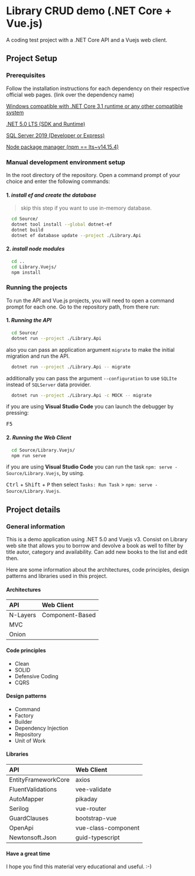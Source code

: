 # Library CRUD demo (.NET Core + Vue.js)

A coding test project with a .NET Core API and a Vuejs web client.

## Project Setup

### Prerequisites

Follow the installation instructions for each dependency on their respective official web pages. (link over the dependency name)

[Windows compatible with .NET Core 3.1 runtime or any other compatible system](https://docs.microsoft.com/en-us/dotnet/core/install/windows?tabs=netcore31)

[.NET 5.0 LTS (SDK and Runtime)](https://dotnet.microsoft.com/download/dotnet/5.0)

[SQL Server 2019 (Developer or Express)](https://www.microsoft.com/en-us/sql-server/sql-server-downloads)

[Node package manager (npm == lts~v14.15.4)](https://nodejs.org/es/download/package-manager/)

### Manual development environment setup

In the root directory of the repository. Open a command prompt of your choice and enter the following commands:

#### 1. _install ef and create the database_

> skip this step if you want to use in-memory database.

```bash
  cd Source/
  dotnet tool install --global dotnet-ef
  dotnet build
  dotnet ef database update --project ./Library.Api
```

#### 2. _install node modules_

```bash
  cd ..
  cd Library.Vuejs/
  npm install
```

### Running the projects

To run the API and Vue.js projects, you will need to open a command prompt for each one. Go to the repository path, from there run:

#### 1. _Running the API_

```bash
  cd Source/
  dotnet run --project ./Library.Api
```

also you can pass an application argument `migrate` to make the initial migration and run the API.

```bash
  dotnet run --project ./Library.Api -- migrate
```

additionally you can pass the argument `--configuration` to use `SQLIte` instead of `SQLServer` data provider.

```bash
  dotnet run --project ./Library.Api -c MOCK -- migrate
```

if you are using **Visual Studio Code** you can launch the debugger by pressing:

<kbd>F5</kbd>

#### 2. _Running the Web Client_

```bash
  cd Source/Library.Vuejs/
  npm run serve
```

if you are using **Visual Studio Code** you can run the task `npm: serve - Source/Library.Vuejs`, by using.

<kbd>Ctrl</kbd> + <kbd>Shift</kbd> + <kbd>P</kbd> then select `Tasks: Run Task` > `npm: serve - Source/Library.Vuejs`.

## Project details

### General information

This is a demo application using .NET 5.0 and Vuejs v3. Consist on Library web site that allows you to borrow and devolve a book as well to filter by title autor, category and availability. Can add new books to the list and edit then.

Here are some information about the architectures, code principles, design patterns and libraries used in this project.

#### Architectures

| API      | Web Client      |
| :------- | :-------------- |
| N-Layers | Component-Based |
| MVC      |                 |
| Onion    |                 |

#### Code principles

- Clean
- SOLID
- Defensive Coding
- CQRS

#### Design patterns

- Command
- Factory
- Builder
- Dependency Injection
- Repository
- Unit of Work

#### Libraries

| API                 | Web Client          |
| :------------------ | :------------------ |
| EntityFrameworkCore | axios               |
| FluentValidations   | vee-validate        |
| AutoMapper          | pikaday             |
| Serilog             | vue-router          |
| GuardClauses        | bootstrap-vue       |
| OpenApi             | vue-class-component |
| Newtonsoft.Json     | guid-typescript     |

#### Have a great time

I hope you find this material very educational and useful. :-)
